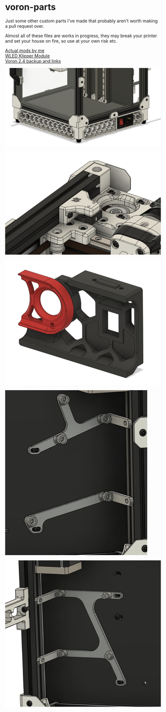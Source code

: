 # voron-parts
Just some other custom parts I've made that probably aren't worth making a pull request over.

Almost all of these files are works in progress, they may break your printer and set your house on fire, so use at your own risk etc.

[Actual mods by me](https://github.com/VoronDesign/VoronUsers/tree/master/printer_mods/richardjm)  
[WLED Klipper Module](https://github.com/richardjm/klipper/blob/richardjm/wled-module-requests/klippy/extras/wled.py)  
[Voron 2.4 backup and links](https://github.com/richardjm/voronpi-klipper-backup)  

![Chunky skirt](Images/ChunkySkirt1.png)

![FrameXEndstop](Images/FrameXEndstop.png)

![SkirtKeystone](Images/SkirtKeystone.png)

![SKRHangMounts](Images/SKRHangMounts.png)

![PiHangMount](Images/PiHangMount.png)
